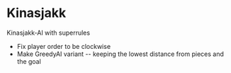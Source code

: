 # Kinasjakk
Kinasjakk-AI with superrules

- Fix player order to be clockwise
- Make GreedyAI variant -- keeping the lowest distance from pieces and the goal
